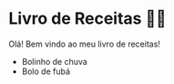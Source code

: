 # Livro de Receitas :woman_cook:

Olá! Bem vindo ao meu livro de receitas!

- Bolinho de chuva
- Bolo de fubá